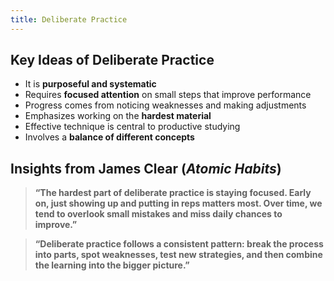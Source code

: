 ```yaml
---
title: Deliberate Practice
---
```


## Key Ideas of Deliberate Practice

- It is **purposeful and systematic**  
- Requires **focused attention** on small steps that improve performance  
- Progress comes from noticing weaknesses and making adjustments  
- Emphasizes working on the **hardest material**  
- Effective technique is central to productive studying  
- Involves a **balance of different concepts**  

## Insights from James Clear (*Atomic Habits*)  

> **“The hardest part of deliberate practice is staying focused. Early on, just showing up and putting in reps matters most. Over time, we tend to overlook small mistakes and miss daily chances to improve.”**  

> **“Deliberate practice follows a consistent pattern: break the process into parts, spot weaknesses, test new strategies, and then combine the learning into the bigger picture.”**  